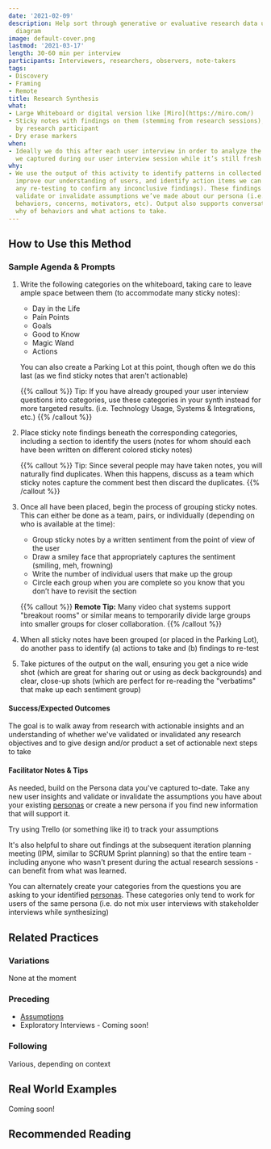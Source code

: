 ```yaml
---
date: '2021-02-09'
description: Help sort through generative or evaluative research data using an affinity
  diagram
image: default-cover.png
lastmod: '2021-03-17'
length: 30-60 min per interview
participants: Interviewers, researchers, observers, note-takers
tags:
- Discovery
- Framing
- Remote
title: Research Synthesis
what:
- Large Whiteboard or digital version like [Miro](https://miro.com/)
- Sticky notes with findings on them (stemming from research sessions), color-coded
  by research participant
- Dry erase markers
when:
- Ideally we do this after each user interview in order to analyze the information
  we captured during our user interview session while it’s still fresh in our minds.
why:
- We use the output of this activity to identify patterns in collected research data,
  improve our understanding of users, and identify action items we can take (including
  any re-testing to confirm any inconclusive findings). These findings can either
  validate or invalidate assumptions we’ve made about our persona (i.e. demographics,
  behaviors, concerns, motivators, etc). Output also supports conversations on the
  why of behaviors and what actions to take.
---
```


## How to Use this Method
### Sample Agenda & Prompts
1. Write the following categories on the whiteboard, taking care to leave ample space between them (to accommodate many sticky notes):

   - Day in the Life
   - Pain Points
   - Goals
   - Good to Know
   - Magic Wand
   - Actions

   You can also create a Parking Lot at this point, though often we do this last (as we find sticky notes that aren't actionable)

   {{% callout %}}
   Tip: If you have already grouped your user interview questions into categories, use these categories in your synth instead for more targeted results. (i.e. Technology Usage, Systems & Integrations, etc.)
   {{% /callout %}}
1. Place sticky note findings beneath the corresponding categories, including a section to identify the users (notes for whom should each have been written on different colored sticky notes)

   {{% callout %}}
   Tip: Since several people may have taken notes, you will naturally find duplicates. When this happens, discuss as a team which sticky notes capture the comment best then discard the duplicates.
   {{% /callout %}}
1. Once all have been placed, begin the process of grouping sticky notes. This can either be done as a team, pairs, or individually (depending on who is available at the time):

   - Group sticky notes by a written sentiment from the point of view of the user
   - Draw a smiley face that appropriately captures the sentiment (smiling, meh, frowning)
   - Write the number of individual users that make up the group
   - Circle each group when you are complete so you know that you don’t have to revisit the section
   
   {{% callout %}}
   **Remote Tip:** Many video chat systems support "breakout rooms" or similar means to temporarily divide large groups into smaller groups for closer collaboration. 
   {{% /callout %}}

1. When all sticky notes have been grouped (or placed in the Parking Lot), do another pass to identify (a) actions to take and (b) findings to re-test

1. Take pictures of the output on the wall, ensuring you get a nice wide shot (which are great for sharing out or using as deck backgrounds) and clear, close-up shots (which are perfect for re-reading the "verbatims" that make up each sentiment group)


#### Success/Expected Outcomes
The goal is to walk away from research with actionable insights and an understanding of whether we've validated or invalidated any research objectives and to give design and/or product a set of actionable next steps to take

#### Facilitator Notes & Tips

As needed, build on the Persona data you've captured to-date. Take any new user insights and validate or invalidate the assumptions you have about your existing [personas](/practices/personas) or create a new persona if you find new information that will support it.

Try using Trello (or something like it) to track your assumptions

It's also helpful to share out findings at the subsequent iteration planning meeting (IPM, similar to SCRUM Sprint planning) so that the entire team - including anyone who wasn't present during the actual research sessions - can benefit from what was learned.

You can alternately create your categories from the questions you are asking to your identified [personas](/practices/personas). These categories only tend to work for users of the same persona (i.e. do not mix user interviews with stakeholder interviews while synthesizing)

## Related Practices

### Variations

None at the moment

### Preceding
- [Assumptions](/practices/assumptions)
- Exploratory Interviews - Coming soon!

### Following

Various, depending on context

## Real World Examples
Coming soon! 

## Recommended Reading
